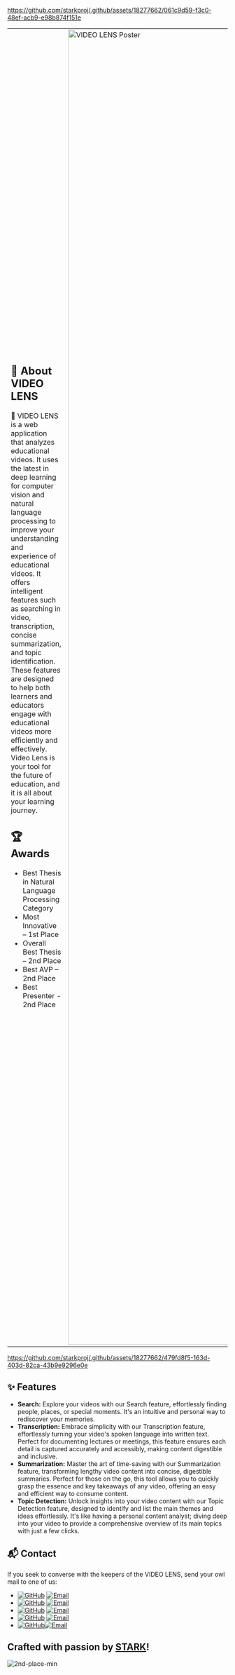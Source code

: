 https://github.com/starkproj/.github/assets/18277662/061c9d59-f3c0-48ef-acb9-e98b874f151e

<table>
  <tr>
  <td>
  <h2>🎥 About VIDEO LENS</h2>
  🌟 VIDEO LENS is a web application that analyzes educational videos. It uses the latest in deep learning for computer vision and natural language processing to improve your understanding and experience of educational videos. It offers intelligent features such as searching in video, transcription, concise summarization, and topic identification. These features are designed to help both learners and educators engage with educational videos more efficiently and effectively. Video Lens is your tool for the future of education, and it is all about your learning journey.
  
  <h2>🏆 Awards</h2>
  <ul>
    <li>Best Thesis in Natural Language Processing Category</li>
    <li>Most Innovative – 1st Place</li>
    <li>Overall Best Thesis – 2nd Place</li>
    <li>Best AVP – 2nd Place</li>
    <li>Best Presenter - 2nd Place</li>
  </ul>
  <br>
  </td>
  
  <td>
    <img src="https://github.com/starkproj/.github/blob/main/STARK-%20Main%20Poster%20(RGB).png" alt="VIDEO LENS Poster" width="3000">
  </td>
  </tr>
</table>

https://github.com/starkproj/.github/assets/18277662/479fd8f5-163d-403d-82ca-43b9e9296e0e

## ✨ Features

- **Search:** Explore your videos with our Search feature, effortlessly finding people, places, or special moments. It's an intuitive and personal way to rediscover your memories.
- **Transcription:** Embrace simplicity with our Transcription feature, effortlessly turning your video's spoken language into written text. Perfect for documenting lectures or meetings, this feature ensures each detail is captured accurately and accessibly, making content digestible and inclusive.
- **Summarization:** Master the art of time-saving with our Summarization feature, transforming lengthy video content into concise, digestible summaries. Perfect for those on the go, this tool allows you to quickly grasp the essence and key takeaways of any video, offering an easy and efficient way to consume content.
- **Topic Detection:** Unlock insights into your video content with our Topic Detection feature, designed to identify and list the main themes and ideas effortlessly. It's like having a personal content analyst; diving deep into your video to provide a comprehensive overview of its main topics with just a few clicks.

## 📬 Contact
If you seek to converse with the keepers of the VIDEO LENS, send your owl mail to one of us:

- [![GitHub](https://img.shields.io/badge/Ralph_Cajipe-181717?logo=GitHub&style=flat-square&logoColor=white)](https://github.com/ralphcajipe) [![Email](https://img.shields.io/badge/Email-ralphcajipe@gmail.com-9cf?style=flat-square)](mailto:ralphcajipe@gmail.com)
- [![GitHub](https://img.shields.io/badge/Charles_Santos-181717?logo=GitHub&style=flat-square&logoColor=white)](https://github.com/DiabolicStarfish) [![Email](https://img.shields.io/badge/Email-charlesiiisantos14@gmail.com-9cf?style=flat-square)](mailto:charlesiiisantos14@gmail.com)
- [![GitHub](https://img.shields.io/badge/Kyle_Español-181717?logo=GitHub&style=flat-square&logoColor=white)](https://github.com/kylekce) [![Email](https://img.shields.io/badge/Email-kylekce@gmail.com-9cf?style=flat-square)](mailto:kylekce@gmail.com)
- [![GitHub](https://img.shields.io/badge/Sally_Segundo_Jr.-181717?logo=GitHub&style=flat-square&logoColor=white)](https://github.com/Hoshiyom1) [![Email](https://img.shields.io/badge/Email-sallypsegundojr@gmail.com-9cf?style=flat-square)](mailto:sallypsegundojr@gmail.com)
- [![GitHub](https://img.shields.io/badge/Kyle_Baltazar-181717?logo=GitHub&style=flat-square&logoColor=white)](https://github.com/Kylebaltazar)[![Email](https://img.shields.io/badge/Email-kbaltazar1323@gmail.com-9cf?style=flat-square)](mailto:kbaltazar1323@gmail.com)

## Crafted with passion by <a href=https://github.com/starkproj)>STARK</a>!
![2nd-place-min](https://github.com/starkproj/.github/assets/18277662/82960522-1eb6-4839-9381-943fc924ae00)


